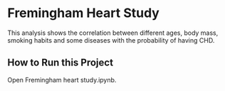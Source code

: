 # Fremingham Heart Study

This analysis shows the correlation between different ages, body mass, smoking habits and some diseases with the probability of having CHD.
## How to Run this Project
Open Fremingham heart study.ipynb.
